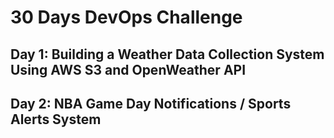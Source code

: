 # 30 Days DevOps Challenge

## Day 1: Building a Weather Data Collection System Using AWS S3 and OpenWeather API

## Day 2: NBA Game Day Notifications / Sports Alerts System

